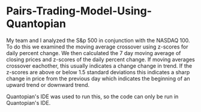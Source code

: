# Pairs-Trading-Model-Using-Quantopian
My team and I analyzed the S&p 500 in conjunction with the NASDAQ 100.  To do this we examined the moving average crossover using z-scores for daily percent change. 
We then calculated the 7 day moving average of closing prices and z-scores of the daily percent change. If moving averages crossover eachother, this usually indicates a change change in trend.  If the z-scores are above or below 1.5 standard deviations this indicates a sharp change in price from the previous day which indicates the beginning of an upward trend or downward trend.

Quantopian's IDE was used to run this, so the code can only be run in Quantopian's IDE. 
